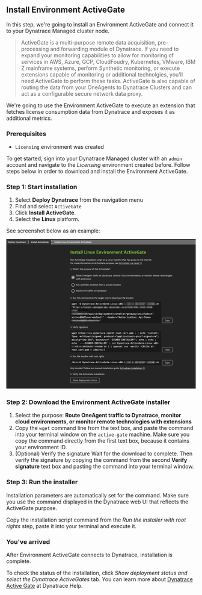 ## Install Environment ActiveGate

In this step, we're going to install an Environment ActiveGate and connect it to your Dynatrace Managed cluster node.

> ActiveGate is a multi-purpose remote data acquisition, pre-processing and forwarding module of Dynatrace. If you need to expand your monitoring capabilities to allow for monitoring of services in AWS, Azure, GCP, CloudFoudry, Kubernetes, VMware, IBM Z mainframe systems, perform Synthetic monitoring, or execute extensions capable of monitoring or additional technolgies, you'll need ActiveGate to perform these tasks. ActiveGate is also capable of routing the data from your OneAgents to Dynatrace Clusters and can act as a configurable secure network data proxy.

We're going to use the Environment ActiveGate to execute an extension that fetches license consumption data from Dynatrace and exposes it as additional metrics. 

### Prerequisites
- `Licensing` environment was created

To get started, sign into your Dynatrace Managed cluster with an `admin` account and navigate to the *Licensing* environment created before. Follow steps below in order to download and install the Environment ActiveGate.

### Step 1: Start installation

1. Select **Deploy Dynatrace** from the navigation menu
1. Find and select `ActiveGate`
1. Click **Install ActiveGate**. 
1. Select the **Linux** platform.

See screenshot below as an example:

![active-gate-installation](../../../assets/images/active-gate-installation.png)

### Step 2: Download the Environment ActiveGate installer
1. Select the purpose: **Route OneAgent traffic to Dynatrace, monitor cloud environments, or monitor remote technologies with extensions**
1. Copy the `wget` command line from the text box, and paste the command into your terminal window on the `active-gate` machine. Make sure you copy the command directly from the first text box, because it contains your environment ID.
1. (Optional) Verify the signature
Wait for the download to complete. Then verify the signature by copying the command from the second **Verify signature** text box and pasting the command into your terminal window.

### Step 3: Run the installer
Installation parameters are automatically set for the command. Make sure you use the command displayed in the Dynatrace web UI that reflects the ActiveGate purpose.

Copy the installation script command from the *Run the installer with root rights* step, paste it into your terminal and execute it.

### You've arrived 
After Environment ActiveGate connects to Dynatrace, installation is complete.

To check the status of the installation, click **Show deployment status* and select the *Dynatrace ActiveGates** tab. You can learn more about [Dynatrace Active Gate](https://www.dynatrace.com/support/help/shortlink/activegate-hub) at Dynatrace Help.
